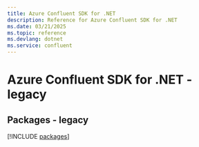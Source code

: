 ```yaml
---
title: Azure Confluent SDK for .NET
description: Reference for Azure Confluent SDK for .NET
ms.date: 03/21/2025
ms.topic: reference
ms.devlang: dotnet
ms.service: confluent
---
```

# Azure Confluent SDK for .NET - legacy
## Packages - legacy
[!INCLUDE [packages](confluent-index.md)]